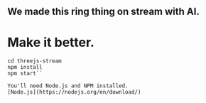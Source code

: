 ## We made this ring thing on stream with AI.

# Make it better.

```git clone https://github.com/purzbeats/threejs-stream
cd threejs-stream
npm install
npm start``

You'll need Node.js and NPM installed.
[Node.js](https://nodejs.org/en/download/)